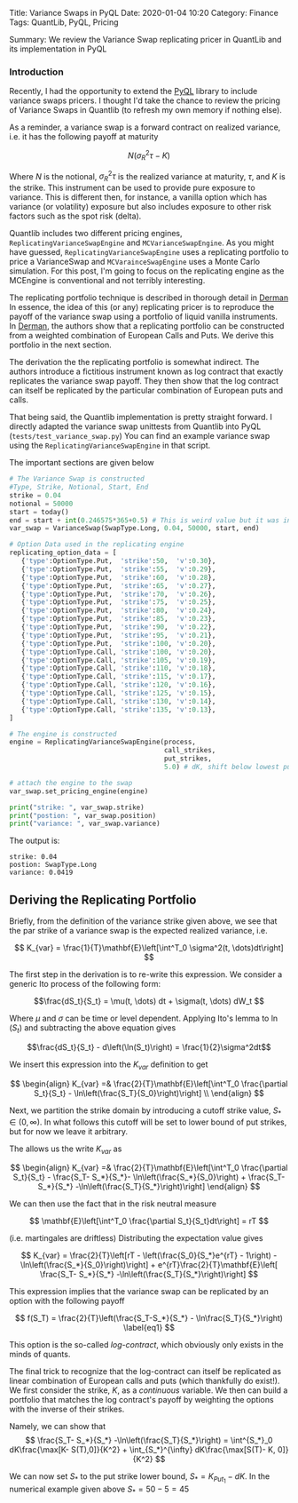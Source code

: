 Title: Variance Swaps in PyQL
Date: 2020-01-04 10:20
Category: Finance
Tags: QuantLib, PyQL, Pricing

Summary: We review the Variance Swap replicating pricer in QuantLib and its implementation in PyQL

### Introduction

Recently, I had the opportunity to extend the [PyQL](https://github.com/enthought/pyql) library to include variance swaps pricers.  I thought I'd take the chance to review the pricing of Variance Swaps in Quantlib (to refresh my own memory if nothing else).

As a reminder, a variance swap is a forward contract on realized variance, i.e.
it has the following payoff at maturity

$$ N(\sigma_R^2{\tau} - K) $$

Where $N$ is the notional, $\sigma_R^2{\tau}$ is the realized variance at maturity,
$\tau$, and $K$ is the strike. This instrument can be used to provide pure exposure to variance.  This is different then, for instance, a vanilla option which has variance (or volatility) exposure but also includes exposure to other risk factors such as the spot risk (delta).  

Quantlib includes two different pricing engines, ``ReplicatingVarianceSwapEngine``
and ``MCVarianceSwapEngine``.  As you might have guessed, ``ReplicatingVarianceSwapEngine``
uses a replicating portfolio to price a VarianceSwap and ``MCVarainceSwapEngine``
uses a Monte Carlo simulation. For this post, I'm going to focus on the
replicating engine as the MCEngine is conventional and not terribly interesting.

The replicating portfolio technique is described in thorough detail in [Derman](https://www.semanticscholar.org/paper/More-than-You-ever-Wanted-to-Know-about-Volatility-Demeterfi-Derman/3d9cfbe5ff32fd805f79c85b1e48fa9ac84e9128) In essence, the idea of this (or any) replicating pricer is to reproduce the payoff of the variance swap using a portfolio of liquid vanilla instruments.  
In [Derman](https://www.semanticscholar.org/paper/More-than-You-ever-Wanted-to-Know-about-Volatility-Demeterfi-Derman/3d9cfbe5ff32fd805f79c85b1e48fa9ac84e9128), the authors show that a replicating portfolio can be constructed from a weighted combination of European Calls and Puts.  We derive this
portfolio in the next section.

The derivation the the replicating portfolio is somewhat indirect.  The authors
introduce a fictitious instrument known as log contract that exactly replicates the variance swap payoff.  They then show that the log contract can itself be replicated by the particular combination of European puts and calls.  

That being said, the Quantlib implementation is pretty straight forward.
I directly adapted the variance swap unittests from Quantlib into PyQL
(``tests/test_variance_swap.py``)  You can find an example variance swap using
the ``ReplicatingVarianceSwapEngine`` in that script.

The important sections are given below

```python
# The Variance Swap is constructed
#Type, Strike, Notional, Start, End
strike = 0.04
notional = 50000
start = today()
end = start + int(0.246575*365+0.5) # This is weird value but it was in the Quantlib unittest
var_swap = VarianceSwap(SwapType.Long, 0.04, 50000, start, end)

# Option Data used in the replicating engine
replicating_option_data = [
   {'type':OptionType.Put,  'strike':50,  'v':0.30},
   {'type':OptionType.Put,  'strike':55,  'v':0.29},
   {'type':OptionType.Put,  'strike':60,  'v':0.28},
   {'type':OptionType.Put,  'strike':65,  'v':0.27},
   {'type':OptionType.Put,  'strike':70,  'v':0.26},
   {'type':OptionType.Put,  'strike':75,  'v':0.25},
   {'type':OptionType.Put,  'strike':80,  'v':0.24},
   {'type':OptionType.Put,  'strike':85,  'v':0.23},
   {'type':OptionType.Put,  'strike':90,  'v':0.22},
   {'type':OptionType.Put,  'strike':95,  'v':0.21},
   {'type':OptionType.Put,  'strike':100, 'v':0.20},
   {'type':OptionType.Call, 'strike':100, 'v':0.20},
   {'type':OptionType.Call, 'strike':105, 'v':0.19},
   {'type':OptionType.Call, 'strike':110, 'v':0.18},
   {'type':OptionType.Call, 'strike':115, 'v':0.17},
   {'type':OptionType.Call, 'strike':120, 'v':0.16},
   {'type':OptionType.Call, 'strike':125, 'v':0.15},
   {'type':OptionType.Call, 'strike':130, 'v':0.14},
   {'type':OptionType.Call, 'strike':135, 'v':0.13},
]

# The engine is constructed
engine = ReplicatingVarianceSwapEngine(process,
                                       call_strikes,
                                       put_strikes,
                                       5.0) # dK, shift below lowest put strike

# attach the engine to the swap
var_swap.set_pricing_engine(engine)

print("strike: ", var_swap.strike)
print("postion: ", var_swap.position)
print("variance: ", var_swap.variance)

```
The output is:
```
strike: 0.04
postion: SwapType.Long
variance: 0.0419
```
## Deriving the Replicating Portfolio

Briefly, from the definition of the variance strike given above, we see that the par strike of a variance swap is the expected realized variance, i.e.

$$ K_{var} = \frac{1}{T}\mathbf{E}\left[\int^T_0 \sigma^2(t, \dots)dt\right] $$

The first step in the derivation is to re-write this expression.  We consider a generic Ito process of the following form:

$$\frac{dS_t}{S_t} = \mu(t, \dots) dt + \sigma(t, \dots) dW_t $$

Where $\mu$ and $\sigma$ can be time or level dependent. Applying Ito's lemma to $\ln(S_t)$ and subtracting the above equation gives

$$\frac{dS_t}{S_t} - d\left(\ln(S_t)\right) = \frac{1}{2}\sigma^2dt$$

We insert this expression into the $K_{var}$ definition to get

$$
\begin{align}
K_{var} =& \frac{2}{T}\mathbf{E}\left[\int^T_0 \frac{\partial S_t}{S_t} - \ln\left(\frac{S_T}{S_0}\right)\right] \\
\end{align}
$$

Next, we partition the strike domain by introducing a cutoff strike value, $S_* \in (0, \infty)$.  In what follows this cutoff will be set to lower bound of put strikes, but for now we leave it arbitrary.

The allows us the write $K_{var}$ as

$$
\begin{align}
K_{var} =& \frac{2}{T}\mathbf{E}\left[\int^T_0 \frac{\partial S_t}{S_t} - \frac{S_T- S_*}{S_*}- \ln\left(\frac{S_*}{S_0}\right) + \frac{S_T- S_*}{S_*} -\ln\left(\frac{S_T}{S_*}\right)\right]
\end{align}
$$

We can then use the fact that in the risk neutral measure

$$
\mathbf{E}\left[\int^T_0 \frac{\partial S_t}{S_t}dt\right] = rT
$$

(i.e. martingales are driftless) Distributing the expectation value gives

$$
K_{var} = \frac{2}{T}\left[rT - \left(\frac{S_0}{S_*}e^{rT} - 1\right) - \ln\left(\frac{S_*}{S_0}\right)\right] + e^{rT}\frac{2}{T}\mathbf{E}\left[ \frac{S_T- S_*}{S_*} -\ln\left(\frac{S_T}{S_*}\right)\right]
$$


This expression implies that the variance swap can be replicated by an option with the following payoff

$$
f(S_T) = \frac{2}{T}\left(\frac{S_T-S_*}{S_*} - \ln\frac{S_T}{S_*}\right) \label{eq1}
$$

This option is the so-called *log-contract*, which obviously only exists in the minds of quants.

The final trick to recognize that the log-contract can itself be replicated as linear combination of European calls and puts (which thankfully do exist!).  We first consider the strike, $K$, as a *continuous* variable.  We then can build a portfolio that matches the log contract's payoff by weighting the options with the inverse of their strikes.

Namely, we can show that
$$
 \frac{S_T- S_*}{S_*} -\ln\left(\frac{S_T}{S_*}\right) = \int^{S_*}_0 dK\frac{\max[K- S(T),0]}{K^2} + \int_{S_*}^{\infty} dK\frac{\max[S(T)- K, 0]}{K^2}
$$

We can now set $S_*$ to the put strike lower bound, $S_*  = K_{Put_1} - dK$.  In the numerical example given above $S_*  = 50 - 5 = 45$
